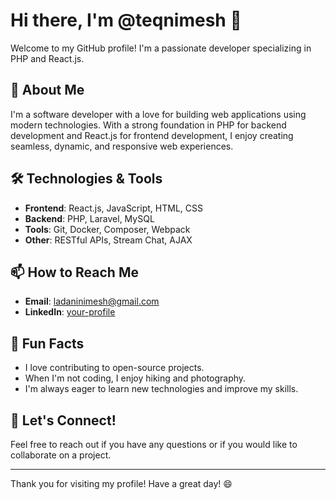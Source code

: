 # Hi there, I'm @teqnimesh 👋

Welcome to my GitHub profile! I'm a passionate developer specializing in PHP and React.js.

## 🚀 About Me

I'm a software developer with a love for building web applications using modern technologies. With a strong foundation in PHP for backend development and React.js for frontend development, I enjoy creating seamless, dynamic, and responsive web experiences.

## 🛠️ Technologies & Tools

- **Frontend**: React.js, JavaScript, HTML, CSS
- **Backend**: PHP, Laravel, MySQL
- **Tools**: Git, Docker, Composer, Webpack
- **Other**: RESTful APIs, Stream Chat, AJAX

## 📫 How to Reach Me

- **Email**: [ladaninimesh@gmail.com](mailto:ladaninimesh@gmail.com)
- **LinkedIn**: [your-profile](https://www.linkedin.com/in/your-profile)

## 🌟 Fun Facts

- I love contributing to open-source projects.
- When I'm not coding, I enjoy hiking and photography.
- I'm always eager to learn new technologies and improve my skills.

## 🤝 Let's Connect!

Feel free to reach out if you have any questions or if you would like to collaborate on a project.

---

Thank you for visiting my profile! Have a great day! 😄
